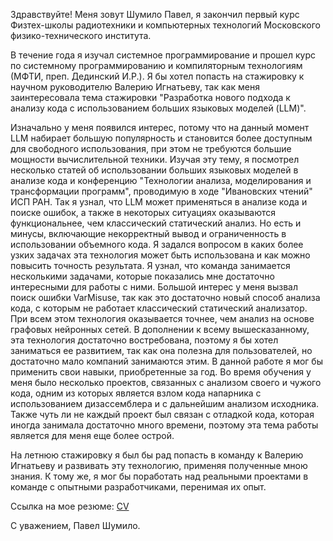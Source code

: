 Здравствуйте! Меня зовут Шумило Павел, я закончил первый курс Физтех-школы радиотехники и компьютерных технологий Московского физико-технического института.

В течение года я изучал системное программирование и прошел курс по системному программированию и компиляторным технологиям (МФТИ, преп. Дединский И.Р.). Я бы хотел попасть на стажировку к научном руководителю Валерию Игнатьеву, так как меня заинтересовала тема стажировки "Разработка нового подхода к анализу кода с использованием больших языковых моделей (LLM)".

Изначально у меня появился интерес, потому что на данный момент LLM набирает большую популярность и становится более доступным для свободного использования, при этом не требуются большие мощности вычислительной техники. Изучая эту тему, я посмотрел несколько статей об использовании больших языковых моделей в анализе кода и конференцию "Технологии анализа, моделирования и трансформации программ", проводимую в ходе "Ивановских чтений" ИСП РАН. Так я узнал, что LLM может применяться в анализе кода и поиске ошибок, а также в некоторых ситуациях оказываются функциональнее, чем классический статический анализ. Но есть и минусы, включающие некорректный вывод и ограниченность в использовании объемного кода. Я задался вопросом в каких более узких задачах эта технология может быть использована и как можно повысить точность результата. Я узнал, что команда занимается несколькими задачами, которые показались мне достаточно интересными для работы с ними. Большой интерес у меня вызвал поиск ошибки VarMisuse, так как это достаточно новый способ анализа кода, с которым не работает классический статический анализатор. При всем этом технология оказывается точнее, чем анализ на основе графовых нейронных сетей. В дополнении к всему вышесказанному, эта технология достаточно востребована, поэтому я бы хотел заниматься ее развитием, так как она полезна для пользователей, но достаточно мало компаний занимаются этим. В данной работе я мог бы применить свои навыки, приобретенные за год. Во время обучения у меня было несколько проектов, связанных с анализом своего и чужого кода, одним из которых является взлом кода напарника с использованием дизассемблера и с дальнейшим анализом исходника. Также чуть ли не каждый проект был связан с отладкой кода, которая иногда занимала достаточно много времени, поэтому эта тема работы является для меня еще более острой.

На летнюю стажировку я был бы рад попасть в команду к Валерию Игнатьеву и развивать эту технологию, применяя полученные мною знания. К тому же, я мог бы поработать над реальными проектами в команде с опытными разработчиками, перенимая их опыт.

Ссылка на мое резюме: [CV](https://github.com/Pave2005/CV/blob/main/CV_ShumiloPD.pdf)

С уважением,
Павел Шумило.
